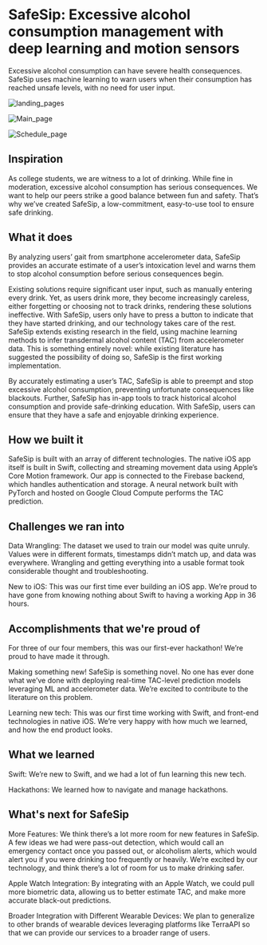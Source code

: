 # SafeSip: Excessive alcohol consumption management with deep learning and motion sensors 

Excessive alcohol consumption can have severe health consequences. SafeSip uses machine learning to warn users when their consumption has reached unsafe levels, with no need for user input. 

![landing_pages](https://github.com/aakritil/treehacks/assets/63487762/f23c82db-b458-42cc-bde5-f556f5964147)

![Main_page](https://github.com/aakritil/treehacks/assets/63487762/5124b4cd-dc71-4f23-ab91-13d03d87a7cb)

![Schedule_page](https://github.com/aakritil/treehacks/assets/63487762/e4d859fa-d9a2-4663-a26b-a978ddd32fa8)



## Inspiration

As college students, we are witness to a lot of drinking. While fine in moderation, excessive alcohol consumption has serious consequences. We want to help our peers strike a good balance between fun and safety. That’s why we’ve created SafeSip, a low-commitment, easy-to-use tool to ensure safe drinking. 

## What it does

By analyzing users’ gait from smartphone accelerometer data, SafeSip provides an accurate estimate of a user’s intoxication level and warns them to stop alcohol consumption before serious consequences begin. 

Existing solutions require significant user input, such as manually entering every drink. Yet, as users drink more, they become increasingly careless, either forgetting or choosing not to track drinks, rendering these solutions ineffective. With SafeSip, users only have to press a button to indicate that they have started drinking, and our technology takes care of the rest. SafeSip extends existing research in the field, using machine learning methods to infer transdermal alcohol content (TAC) from accelerometer data. This is something entirely novel: while existing literature has suggested the possibility of doing so, SafeSip is the first working implementation. 

By accurately estimating a user’s TAC, SafeSip is able to preempt and stop excessive alcohol consumption, preventing unfortunate consequences like blackouts. Further, SafeSip has in-app tools to track historical alcohol consumption and provide safe-drinking education. With SafeSip, users can ensure that they have a safe and enjoyable drinking experience. 

## How we built it

SafeSip is built with an array of different technologies. The native iOS app itself is built in Swift, collecting and streaming movement data using Apple’s Core Motion framework. Our app is connected to the Firebase backend, which handles authentication and storage. A neural network built with PyTorch and hosted on Google Cloud Compute performs the TAC prediction. 

## Challenges we ran into

Data Wrangling: The dataset we used to train our model was quite unruly. Values were in different formats, timestamps didn’t match up, and data was everywhere. Wrangling and getting everything into a usable format took considerable thought and troubleshooting. 

New to iOS: This was our first time ever building an iOS app. We’re proud to have gone from knowing nothing about Swift to having a working App in 36 hours. 

## Accomplishments that we're proud of

For three of our four members, this was our first-ever hackathon! We’re proud to have made it through. 

Making something new! SafeSip is something novel. No one has ever done what we’ve done with deploying real-time TAC-level prediction models leveraging ML and accelerometer data. We’re excited to contribute to the literature on this problem. 

Learning new tech: This was our first time working with Swift, and front-end technologies in native iOS. We’re very happy with how much we learned, and how the end product looks. 

## What we learned

Swift: We’re new to Swift, and we had a lot of fun learning this new tech. 

Hackathons: We learned how to navigate and manage hackathons. 

## What's next for SafeSip

More Features: We think there’s a lot more room for new features in SafeSip. A few ideas we had were pass-out detection, which would call an emergency contact once you passed out, or alcoholism alerts, which would alert you if you were drinking too frequently or heavily. We’re excited by our technology, and think there’s a lot of room for us to make drinking safer. 

Apple Watch Integration: By integrating with an Apple Watch, we could pull more biometric data, allowing us to better estimate TAC, and make more accurate black-out predictions. 

Broader Integration with Different Wearable Devices: We plan to generalize to other brands of wearable devices leveraging platforms like TerraAPI so that we can provide our services to a broader range of users. 
